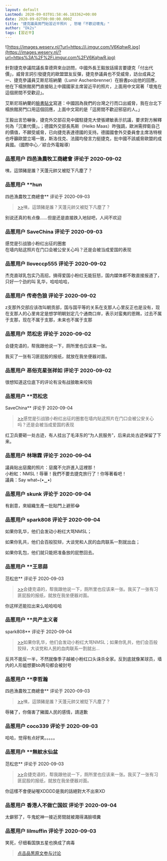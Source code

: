 ```yaml
---
layout: default
Lastmod: 2020-09-03T01:58:46.183362+00:00
date: 2020-09-02T00:00:00.000Z
title: "捷克議員房門貼習近平照片 , 怒嗆「不歡迎壞鬼」"
author: "Dk2s"
tags: [習近平]
---
```


![https://images.weserv.nl/?url=https://i.imgur.com/V6KqhwR.jpg](https://images.weserv.nl/?url=https%3A%2F%2Fi.imgur.com%2FV6KqhwR.jpg)  
  
針對捷克參議院議長韋德齊來台訪問，中國外長王毅放話揚言要捷克「付出代價」，威脅言詞引發捷克的歐盟盟友反彈，捷克參議員也不受威脅，訪台成員之一、捷克參議員艾斯尼班納蘭（Lumír Aschenbrenner）在臉書po出他的回應，他在下榻旅館房門直接貼上中國國家主席習近平的照片，上面用中文寫著「壞鬼在這個房間不受歡迎」。  
  
艾斯尼班納蘭的[臉書貼文]( "https://www.facebook.com/lumir.asch/photos/a.761756913896520/4484811268257714/")寫道：中國因為我們的台灣之行而口出威脅，我在台北下榻旅館房門口用這個回應，上面中文寫的是「這房間不歡迎邪惡的人。」  
  
王毅出言恐嚇後，捷克外交部召見中國駐捷克大使張建敏表示抗議，要求對方解釋何為「沉重代價」。；德國外交部長馬斯（Heiko Maas）昨強調，歐洲需捍衛自己的價值，不願受威脅，已向捷克表達德國的支持。德國國會外交委員會主席洛特根也呼籲歐盟立場一致，斯洛伐克、法國均發言力挺捷克，批中國不該威脅歐盟的成員國。（國際中心╱綜合外電報導）

            
### 品葱用户 **四邑漁農牧工商總會** 评论于 2020-09-02
        
咦，這頭豬是誰？天蓬元帥又被貶下凡塵了？
        


            
### 品葱用户 **hun 
四邑漁農牧工商總會** 评论于 2020-09-03
        
> [\>>]( "/article/item_id-488092#")咦，這頭豬是誰？天蓬元帥又被貶下凡塵了？

  
  
别说还真的有点像……但是还是直接跌入地狱吧，人间不欢迎
        


            
### 品葱用户 **SaveChina** 评论于 2020-09-03
        
感觉是引战狼小粉红出征的圈套  
在墙内贴这照片在门口会被公安关心吗？还是会被当成爱国的表现
        


            
### 品葱用户 **Iloveccp555** 评论于 2020-09-02
        
杰克直球乳包实乃高招，搞得爱国小粉红无能狂怒，国内媒体都不敢直接报道了，只好一个劲的叫 乳华，哈哈哈哈，
        


            
### 品葱用户 **传奇色狼** 评论于 2020-09-02
        
z支那外交部应该改叫朝贡部，国与国平等的关系在支那人心里反正也是没有，现在支那人的心里肯定是想学明朝划定几个通商口岸，表示对蛮夷的恩赐，过去不属于支那，现在不属于支那，未来也不属于支那
        


            
### 品葱用户 **范松忠** 评论于 2020-09-02
        
会捷克语的，帮我跟他说一下，厕所里也应该来一张。  
  
我买了一张有习匪屁股的报纸，就放在我坐便器对面。
        


            
### 品葱用户 **恶俗克星张祥如** 评论于 2020-09-02
        
很想知道这位底下的评论有没有战狼敢来咬钩
        


            
### 品葱用户 **范松忠 
SaveChina** 评论于 2020-09-04
        
> [\>>]( "/article/item_id-488094#")感觉是引战狼小粉红出征的圈套在墙内贴这照片在门口会被公安关心吗？还是会被当成爱国的表现

  
  
红卫兵要砸一处古迹，有人挂出了毛泽东的“为人民服务”，后来此处古迹保留了下来。
        


            
### 品葱用户 **林琳霖** 评论于 2020-09-04
        
議員貼出惡魔的照片：惡魔不允許進入這裡那！  
小粉紅：NMSL！辱華！我們不要去捷克旅行了！你等著看吧！  
議員：Say what~(•‿•)
        


            
### 品葱用户 **skunk** 评论于 2020-09-04
        
有創意，來組織生產一批貼門上避邪😂
        


            
### 品葱用户 **spark808** 评论于 2020-09-04
        
如果你乳华，他们会发动小粉红大骂NMSL；  
  
如果你乳共，他们会百般狡辩，大谈党和人民的血肉联系一割就出血；  
  
如果你乳包，他们就只能把准备放的屁憋回去。
        


            
### 品葱用户 **王思蒜 
范松忠** 评论于 2020-09-03
        
> [\>>]( "/article/item_id-488099#")会捷克语的，帮我跟他说一下，厕所里也应该来一张。我买了一张有习匪屁股的报纸，就放在我坐便器对面。

你这样还能拉出来么哈哈哈哈
        


            
### 品葱用户 **共产主义者 
spark808** 评论于 2020-09-04
        
> [\>>]( "/article/item_id-488147#")如果你乳华，他们会发动小粉红大骂NMSL；如果你乳共，他们会百般狡辩，大谈党和人民的血肉联系一割就出...

  
反共不能反一半，不然就像季子越被小粉红口头诛杀全家。反到底就像某球员，墙内的人形蛆想要bb两句都会被封号
        


            
### 品葱用户 **李哲瀚 
四邑漁農牧工商總會** 评论于 2020-09-03
        
> [\>>]( "/article/item_id-488092#")咦，這頭豬是誰？天蓬元帥又被貶下凡塵了？

  
辱豬了，你傷害了豬國人民的感情，請道歉
        


            
### 品葱用户 **coco339** 评论于 2020-09-03
        
哈哈，觉得有点好笑。。。。。
        


            
### 品葱用户 **無紋水仙盆 
范松忠** 评论于 2020-09-03
        
> [\>>]( "/article/item_id-488099#")会捷克语的，帮我跟他说一下，厕所里也应该来一张。我买了一张有习匪屁股的报纸，就放在我坐便器对面。

  
  
你這樣不會便祕喔XDDDD是我的話絕對大不出來XD
        


            
### 品葱用户 **香港人不做亡国奴** 评论于 2020-09-04
        
太僻邪了，牛鬼蛇神一接近房間就被濺得滿臉噴糞
        


            
### 品葱用户 **lilmuffin** 评论于 2020-09-03
        
笑死，仔细看国旗五星也换成了病毒
        






> [点击品葱原文参与讨论](https://pincong.rocks/article/23709)

